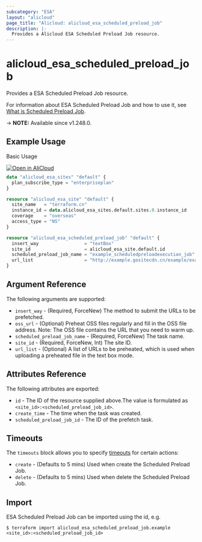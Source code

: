 ```yaml
---
subcategory: "ESA"
layout: "alicloud"
page_title: "Alicloud: alicloud_esa_scheduled_preload_job"
description: |-
  Provides a Alicloud ESA Scheduled Preload Job resource.
---
```


# alicloud_esa_scheduled_preload_job

Provides a ESA Scheduled Preload Job resource.



For information about ESA Scheduled Preload Job and how to use it, see [What is Scheduled Preload Job](https://next.api.alibabacloud.com/document/ESA/2024-09-10/CreateScheduledPreloadJob).

-> **NOTE:** Available since v1.248.0.

## Example Usage

Basic Usage

<div style="display: block;margin-bottom: 40px;"><div class="oics-button" style="float: right;position: absolute;margin-bottom: 10px;">
  <a href="https://api.aliyun.com/terraform?resource=alicloud_esa_scheduled_preload_job&exampleId=ced641fe-67fb-ae43-10d4-940e6f03b8c3d3065a46&activeTab=example&spm=docs.r.esa_scheduled_preload_job.0.ced641fe67&intl_lang=EN_US" target="_blank">
    <img alt="Open in AliCloud" src="https://img.alicdn.com/imgextra/i1/O1CN01hjjqXv1uYUlY56FyX_!!6000000006049-55-tps-254-36.svg" style="max-height: 44px; max-width: 100%;">
  </a>
</div></div>

```terraform
data "alicloud_esa_sites" "default" {
  plan_subscribe_type = "enterpriseplan"
}

resource "alicloud_esa_site" "default" {
  site_name   = "terraform.cn"
  instance_id = data.alicloud_esa_sites.default.sites.0.instance_id
  coverage    = "overseas"
  access_type = "NS"
}

resource "alicloud_esa_scheduled_preload_job" "default" {
  insert_way                 = "textBox"
  site_id                    = alicloud_esa_site.default.id
  scheduled_preload_job_name = "example_scheduledpreloadexecution_job"
  url_list                   = "http://example.gositecdn.cn/example/example.txt"
}
```

## Argument Reference

The following arguments are supported:
* `insert_way` - (Required, ForceNew) The method to submit the URLs to be prefetched.
* `oss_url` - (Optional) Preheat OSS files regularly and fill in the OSS file address. Note: The OSS file contains the URL that you need to warm up.
* `scheduled_preload_job_name` - (Required, ForceNew) The task name.
* `site_id` - (Required, ForceNew, Int) The site ID.
* `url_list` - (Optional) A list of URLs to be preheated, which is used when uploading a preheated file in the text box mode.

## Attributes Reference

The following attributes are exported:
* `id` - The ID of the resource supplied above.The value is formulated as `<site_id>:<scheduled_preload_job_id>`.
* `create_time` - The time when the task was created.
* `scheduled_preload_job_id` - The ID of the prefetch task.

## Timeouts

The `timeouts` block allows you to specify [timeouts](https://www.terraform.io/docs/configuration-0-11/resources.html#timeouts) for certain actions:
* `create` - (Defaults to 5 mins) Used when create the Scheduled Preload Job.
* `delete` - (Defaults to 5 mins) Used when delete the Scheduled Preload Job.

## Import

ESA Scheduled Preload Job can be imported using the id, e.g.

```shell
$ terraform import alicloud_esa_scheduled_preload_job.example <site_id>:<scheduled_preload_job_id>
```